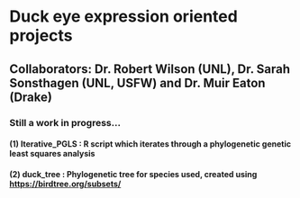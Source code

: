 # Duck eye expression oriented projects
## Collaborators: Dr. Robert Wilson (UNL), Dr. Sarah Sonsthagen (UNL, USFW) and Dr. Muir Eaton (Drake)
### Still a work in progress...
#### (1) Iterative_PGLS : R script which iterates through a phylogenetic genetic least squares analysis
#### (2) duck_tree : Phylogenetic tree for species used, created using https://birdtree.org/subsets/
